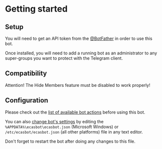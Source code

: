 # Getting started

## Setup

You will need to get an API token from the [@BotFather](https://t.me/BotFather) in order to use this bot.

Once installed, you will need to add a running bot as an administrator to any super-groups you want to protect with the Telegram client.

## Compatibility

Attention! The Hide Members feature must be disabled to work properly!

## Configuration

Please check out the [list of available bot actions](available-bot-actions.md) before using this bot.

You can also [change bot's settings](schema-documentation.md) by editing the `%APPDATA%\ecasbot\ecasbot.json` (Microsoft Windows) or `/etc/ecasbot/ecasbot.json` (all other platforms) file in any text editor.

Don't forget to restart the bot after doing any changes to this file.
